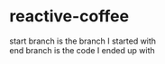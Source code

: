 # reactive-coffee

start branch is the branch I started with <br/>
end branch is the code I ended up with
